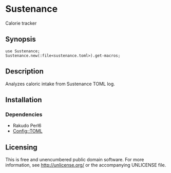 # Sustenance

Calorie tracker


## Synopsis

```perl6
use Sustenance;
Sustenance.new(:file<sustenance.toml>).get-macros;
```


## Description

Analyzes caloric intake from Sustenance TOML log.


## Installation

### Dependencies

- Rakudo Perl6
- [Config::TOML](https://github.com/atweiden/config-toml)


## Licensing

This is free and unencumbered public domain software. For more
information, see http://unlicense.org/ or the accompanying UNLICENSE file.

